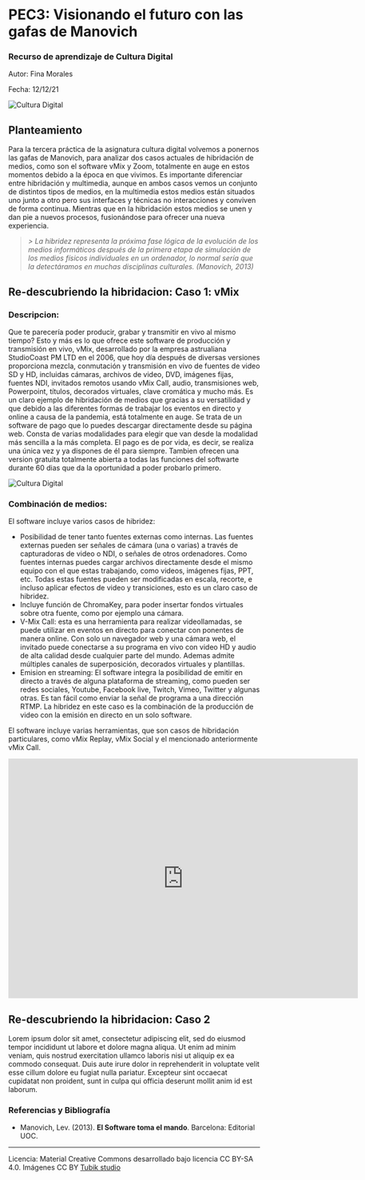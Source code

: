 # PEC3: Visionando el futuro con las gafas de Manovich 

### Recurso de aprendizaje de Cultura Digital 


Autor: Fina Morales


Fecha: 12/12/21

![Cultura Digital](https://inesiniguez.files.wordpress.com/2015/09/inteligencia_artificial_.jpg?w=640) 



## Planteamiento
Para la tercera práctica de la asignatura cultura digital volvemos a ponernos las gafas de Manovich, para analizar dos casos actuales de hibridación de medios, como son el software vMix y Zoom, totalmente en auge en estos momentos debido a la época en que vivimos.
Es importante diferenciar entre hibridación y multimedia, aunque en ambos casos vemos un conjunto de distintos tipos de medios, en la multimedia estos medios están situados uno junto a otro pero sus interfaces y técnicas no interacciones y conviven de forma continua. Mientras que en la hibridación estos medios se unen y dan pie a nuevos procesos, fusionándose para ofrecer una nueva experiencia.

> *> La hibridez representa la próxima fase lógica de la evolución de los medios informáticos después de la primera etapa de simulación de
> los medios físicos individuales en un ordenador, lo normal sería que la detectáramos en muchas disciplinas culturales. (Manovich, 2013)*




## Re-descubriendo la hibridacion: Caso 1: vMix

### Descripcion:

Que te parecería poder producir, grabar y transmitir en vivo al mismo tiempo?
Esto y más es lo que ofrece este software de producción y transmisión en vivo, vMix, desarrollado por la empresa astrualiana StudioCoast PM LTD en el 2006, que hoy día después de diversas versiones proporciona mezcla, conmutación y transmisión en vivo de fuentes de video SD y HD, incluidas cámaras, archivos de video, DVD, imágenes fijas, fuentes NDI, invitados remotos usando vMix Call, audio, transmisiones web, Powerpoint, títulos, decorados virtuales, clave cromática y mucho más. Es un claro ejemplo de hibridación de medios que gracias a su versatilidad y que debido a las diferentes formas de trabajar los eventos en directo y online a causa de la pandemia, está totalmente en auge.
Se trata de un software de pago que lo puedes descargar directamente desde su página web. Consta de varias modalidades para elegir que van desde la modalidad más sencilla a la más completa. El pago es de por vida, es decir, se realiza una única vez y ya dispones de él para siempre. Tambien ofrecen una version gratuita totalmente abierta a todas las funciones del softwarte durante 60 dias que da la oportunidad a poder probarlo primero.


![Cultura Digital](https://www.vmix.com/images/2017/features/logo.jpg) 



### Combinación de medios:
El software incluye varios casos de hibridez:

 -  Posibilidad de tener tanto fuentes externas como internas. Las fuentes externas pueden ser señales de cámara (una o varias) a través de capturadoras de video o NDI, o señales de otros ordenadores. Como fuentes internas puedes cargar archivos directamente desde el mismo equipo con el que estas trabajando, como videos, imágenes fijas, PPT, etc. 
 Todas estas fuentes pueden ser modificadas en escala, recorte, e incluso aplicar efectos de video y transiciones, esto es un claro caso de hibridez.
 - Incluye función de ChromaKey, para poder insertar fondos virtuales sobre otra fuente, como por ejemplo una cámara. 
 - V-Mix Call: esta es una herramienta para realizar  videollamadas, se puede utilizar en eventos en directo para conectar con ponentes de manera online. Con solo un navegador web y una cámara web, el invitado puede conectarse a su programa en vivo con video HD y audio de alta calidad desde cualquier parte del mundo. Ademas admite múltiples canales de superposición, decorados virtuales y plantillas.
 - Emision en streaming: El software integra la posibilidad de emitir en directo a través de alguna plataforma de streaming, como pueden ser redes sociales, Youtube, Facebook live, Twitch, Vimeo, Twitter y algunas otras. Es tan fácil como enviar la señal de programa a una dirección RTMP. La hibridez en este caso es la combinación de la producción de video con la emisión en directo en un solo software.

El software incluye varias herramientas, que son casos de hibridación particulares, como vMix Replay, vMix Social y el mencionado anteriormente vMix Call. 

<div class="embed-container">
  <iframe
      src="https://www.youtube.com/embed/{{ include.id }}"
      width="700"
      height="480"
      frameborder="0"
      allowfullscreen="">
  </iframe>
</div>

## Re-descubriendo la hibridacion: Caso 2

Lorem ipsum dolor sit amet, consectetur adipiscing elit, sed do eiusmod tempor incididunt ut labore et dolore magna aliqua. Ut enim ad minim veniam, quis nostrud exercitation ullamco laboris nisi ut aliquip ex ea commodo consequat. Duis aute irure dolor in reprehenderit in voluptate velit esse cillum dolore eu fugiat nulla pariatur. Excepteur sint occaecat cupidatat non proident, sunt in culpa qui officia deserunt mollit anim id est laborum.


### Referencias y Bibliografía

* Manovich, Lev. (2013). **El Software toma el mando**. Barcelona: Editorial UOC. 


----

Licencia: Material Creative Commons desarrollado bajo licencia CC BY-SA 4.0. Imágenes CC BY [Tubik studio](https://blog.tubikstudio.com/how-to-create-original-flat-illustrations-designers-tips/) 
